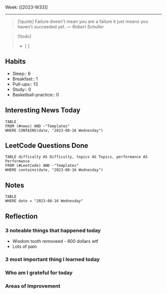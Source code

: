 Week: [[2023-W33]]
- - -
>[!quote]
> Failure doesn't mean you are a failure it just means you haven't succeeded yet.
> — <cite>Robert Schuller</cite>

>[!todo]
>- [ ] 

## Habits

- Sleep:: 6
- Breakfast:: 1
- Pull-ups:: 13
- Study:: 0
- Basketball-practice:: 0
## Interesting News Today

```dataview
TABLE 
FROM (#news) AND -"Templates"
WHERE CONTAINS(date, "2023-08-16 Wednesday") 
```

## LeetCode Questions Done

```dataview
TABLE difficulty AS Difficulty, topics AS Topics, performance AS Performance
FROM (#LeetCode) AND -"Templates"
WHERE contains(date, "2023-08-16 Wednesday") 
```

## Notes

```dataview
TABLE
WHERE date = "2023-08-16 Wednesday"
```

## Reflection

### 3 noteable things that happened today
- Wisdom tooth removeed - 800 dollars wtf
- Lots of pain

### 3 most important thing I learned today

### Who am I grateful for today

### Areas of Improvement